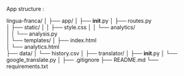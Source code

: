App structure :

lingua-franca/ 
│
├── app/
│   ├── __init__.py
│   ├── routes.py           
│   ├── static/
│   │   ├── style.css
│   │   └── analytics/       
│   │       └── analysis.py  
│   └── templates/
│       ├── index.html       
│       └── analytics.html  
├── data/
│   └── history.csv
│
├── translator/
│   ├── __init__.py
│   └── google_translate.py
│
├── .gitignore
├── README.md
└── requirements.txt


